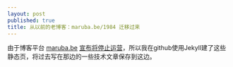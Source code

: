```yaml
---
layout: post
published: true
title: 从以前的老博客：maruba.be/1984 迁移过来
---
```


由于博客平台 [maruba.be](http://maruta.be/) [宣布将停止运营](http://maruta.be/support/355)，所以我在github使用Jekyll建了这些静态页，将过去写在那边的一些技术文章保存到这边。
